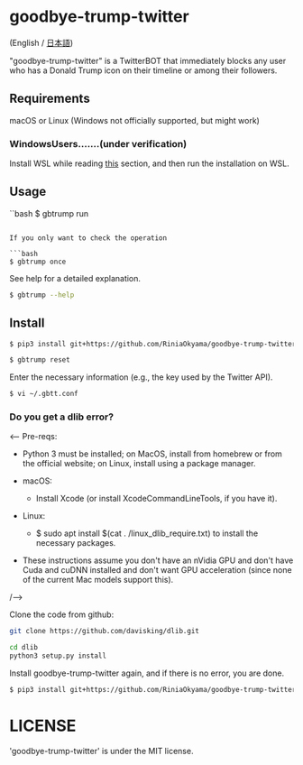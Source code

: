 # goodbye-trump-twitter

(English / [日本語](README-ja.md))

"goodbye-trump-twitter" is a TwitterBOT that immediately blocks any user who has a Donald Trump icon on their timeline or among their followers.



## Requirements

macOS or Linux (Windows not officially supported, but might work)

### WindowsUsers.......(under verification)

Install WSL while reading [this](Install_wsl.md) section, and then run the installation on WSL.



## Usage

``bash
$ gbtrump run
```

If you only want to check the operation

```bash
$ gbtrump once
```

See help for a detailed explanation.

```bash
$ gbtrump --help
```



## Install

```bash
$ pip3 install git+https://github.com/RiniaOkyama/goodbye-trump-twitter

$ gbtrump reset
```

Enter the necessary information (e.g., the key used by the Twitter API).     

```bash
$ vi ~/.gbtt.conf
```

### Do you get a dlib error?

<--
Pre-reqs:
- Python 3 must be installed; on MacOS, install from homebrew or from the official website; on Linux, install using a package manager.
  
- macOS:
  - Install Xcode (or install XcodeCommandLineTools, if you have it).
- Linux:
  - $ sudo apt install $(cat . /linux_dlib_require.txt) to install the necessary packages.

- These instructions assume you don't have an nVidia GPU and don't have Cuda and cuDNN installed and don't want
  GPU acceleration (since none of the current Mac models support this).

/-->

Clone the code from github:

```bash
git clone https://github.com/davisking/dlib.git
```

```bash
cd dlib
python3 setup.py install
```

Install goodbye-trump-twitter again, and if there is no error, you are done.

```bash
$ pip3 install git+https://github.com/RiniaOkyama/goodbye-trump-twitter
```


# LICENSE

'goodbye-trump-twitter' is under the MIT license.

